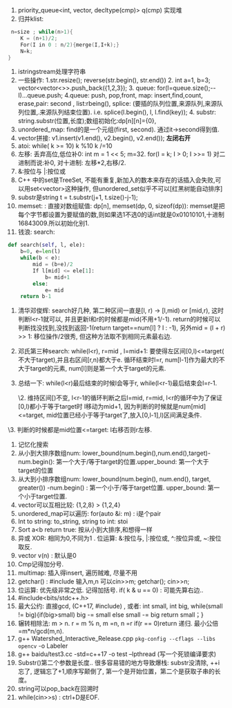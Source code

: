 1. priority_queue<int, vector<int>, decltype(cmp)> q(cmp) 实现堆 
2. 归并klist: 

```c++
 n=size ; while(n>1){ 
    K = (n+1)/2; 
    For(I in 0 : n/2){merge(I,I+k);} 
    N=k; 
} 
```

1. istringstream处理字符串 
2.  一些操作: 1.str.resize(); reverse(str.begin(), str.end()) 2. int a=1, b=3; vector<vector<>>.push_back({1,2,3}); 3. queue: for(I=queue.size();--I)...queue.push; 4.queue: push, pop,front, map: insert,find,count, erase,pair: second , list:rbeing(), splice: (要插的队列位置,来源队列,来源队列位置,.来源队列结束位置). i.e. splice(l.begin(), l, l.find(key)); 4. substr: string.substr(位置,长度);数组初始化:dp[n][n]={0}, 
3. unordered_map: find的是一个元组(first, second). 通过it->second得到值. 
4.  vector拼接: v1.insert(v1.end(), v2.begin(), v2.end()); **左闭右开** 
5.  atoi: while( k >= 10) k %10 k /=10 
6.  左移: 丢弃高位,低位补0: int m = 1 << 5; m=32. for(I = k; I > 0; I >>= 1)  对二进制而说:补0, 对十进制: 左移*2,右移/2. 
7. &:按位与 |:按位或 
8. C++ 中的set是TreeSet, 不能有重复,新加入的数本来存在的话插入会失败,可以用set<vector<int>>这种操作, 但unordered_set似乎不可以[红黑树能自动排序] 
9. substr是string t = t.substr(j+1, t.size()-j-1); 
10. memset: <cstring>: 直接对数组赋值: dp[n], memset(dp, 0, sizeof(dp)): memset是把每个字节都设置为要赋值的数,则如果选1不选0的话int就是0x01010101,十进制16843009.所以初始化别1. 
11. 钱浪: search: 

```python
def search(self, l, ele): 
    b=0, e=len(l) 
    while(b < e): 
        mid = (b+e)/2 
        If l[mid] <= ele[1]: 
        	b= mid+1 
        else: 
        	e= mid 
    return b-1 
```



1. 清华邓俊辉: search好几种, 第二种区间一直是[l, r) -> [l,mid) or [mid,r), 这时判断l<r-1就可以, 并且更新l和r的时候都是mid(不用+1/-1). return的时候可以判断找没找到,没找到返回-1(return target==num[l] ? l : -1), 另外mid = (l + r) >> 1: 移位操作/2很秀, 但这种方法取不到相同元素最右边. 
2. 邓氏第三种search: while(l<r), r=mid , l=mid+1: 要使得左区间[0,l)<=target( 不大于target),并且右区间[r,n)都大于e. 循环结束时l=r, num[l-1]作为最大的不大于target的元素, num[l]则是第一个大于target的元素. 
3. 总结一下: while(l<r)最后结束的时候l会等于r, while(l<r-1)最后结束会l=r-1. 

   \2. 维持区间[)不变, l<r-1的循环判断之后l=mid, r=mid, l<r的循环中为了保证[0,l)都小于等于target时 l移动为mid+1, 因为判断的时候就是num[mid]<=target, mid位置已经小于等于target了,放入[0,l-1],l)区间满足条件. 

  \3. 判断的时候都是mid位置<=target: l右移否则r左移. 

1. 记忆化搜索 
2. 从小到大排序数组num: lower_bound(num.begin(),num.end(),target)-num.begin(): 第一个大于/等于target的位置.upper_bound: 第一个大于target的位置 
3. 从大到小排序数组num: lower_bound(num.begin(), num.end(), target, greater<int>()) -num.begin() : 第一个小于/等于target位置. upper_bound: 第一个小于target位置. 
4. vector可以互相比较: {1,2,8} > {1,2,4} 
5. unordered_map可以遍历: for(auto &i: m) : i是个pair 
6. Int to string: to_string, string to int: stoi 
7. Sort a<b return true: 按从小到大排序,和想得一样 
8. 异或 XOR: 相同为0,不同为1 . 位运算: &:按位与, |:按位或, ^:按位异或, ~:按位取反. 
9. vector<int> v(n) : 默认是0 
10. Cmp记得加分号. 
11. multimap: 插入得insert, 遍历贼难, 尽量不用 
12. getchar() : #include<cstdlib> 输入m,n 可以cin>>m; getchar(); cin>>n; 
13. 位运算: 优先级非常之低. 记得加括号. if( k & u == 0) : 可能先算右边.. 
14. \#include<bits/stdc++.h> 
15. 最大公约: 直接gcd, (C++17, #include<numeric>) , 或者: int small, int big, while(small != big){if(big>small) big -= small else small -= big return small；}  
16. 辗转相除法: m > n. r = m % n, m =n, n =r if(r == 0)return 递归. 最小公倍=m*n/gcd(m,n). 
17. g++ Watershed_Interactive_Release.cpp `pkg-config --cflags --libs opencv` -o Labeler 
18. g++ baidu/test3.cc -std=c++17 -o test –lpthread (写一个死锁编译要求) 
19. Substr()第二个参数是长度.. 很多容易错的地方导致爆栈: substr没清除, ++i忘了, 逻辑忘了+1,顺序写颠倒了,  第一个是开始位置，第二个是获取子串的长度。 
20. string可以pop_back在回溯时 
21. while(cin>>s) : ctrl+D是EOF. 

 
